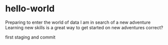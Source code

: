 # hello-world
Preparing to enter the world of data
I am in search of a new adventure
Learning new skills is a great way to get started on new adventures
correct?

first staging and commit 
